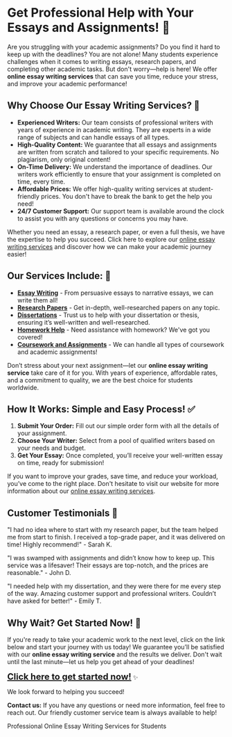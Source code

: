 <h1>Get Professional Help with Your Essays and Assignments! 🚀</h1>

<p>Are you struggling with your academic assignments? Do you find it hard to keep up with the deadlines? You are not alone! Many students experience challenges when it comes to writing essays, research papers, and completing other academic tasks. But don't worry—help is here! We offer <strong>online essay writing services</strong> that can save you time, reduce your stress, and improve your academic performance!</p>

<h2>Why Choose Our Essay Writing Services? 💼</h2>

<ul>
    <li><strong>Experienced Writers:</strong> Our team consists of professional writers with years of experience in academic writing. They are experts in a wide range of subjects and can handle essays of all types.</li>
    <li><strong>High-Quality Content:</strong> We guarantee that all essays and assignments are written from scratch and tailored to your specific requirements. No plagiarism, only original content!</li>
    <li><strong>On-Time Delivery:</strong> We understand the importance of deadlines. Our writers work efficiently to ensure that your assignment is completed on time, every time.</li>
    <li><strong>Affordable Prices:</strong> We offer high-quality writing services at student-friendly prices. You don't have to break the bank to get the help you need!</li>
    <li><strong>24/7 Customer Support:</strong> Our support team is available around the clock to assist you with any questions or concerns you may have.</li>
</ul>

<p>Whether you need an essay, a research paper, or even a full thesis, we have the expertise to help you succeed. Click here to explore our <a href="https://tinyurl.com/topessay?keyword=online+essay+writing">online essay writing services</a> and discover how we can make your academic journey easier!</p>

<h2>Our Services Include: 📝</h2>
<ul>
    <li><a href="https://tinyurl.com/topessay?keyword=online+essay+writing"><strong>Essay Writing</strong></a> - From persuasive essays to narrative essays, we can write them all!</li>
    <li><a href="https://tinyurl.com/topessay?keyword=online+essay+writing"><strong>Research Papers</strong></a> - Get in-depth, well-researched papers on any topic.</li>
    <li><a href="https://tinyurl.com/topessay?keyword=online+essay+writing"><strong>Dissertations</strong></a> - Trust us to help with your dissertation or thesis, ensuring it’s well-written and well-researched.</li>
    <li><a href="https://tinyurl.com/topessay?keyword=online+essay+writing"><strong>Homework Help</strong></a> - Need assistance with homework? We've got you covered!</li>
    <li><a href="https://tinyurl.com/topessay?keyword=online+essay+writing"><strong>Coursework and Assignments</strong></a> - We can handle all types of coursework and academic assignments!</li>
</ul>

<p>Don’t stress about your next assignment—let our <strong>online essay writing service</strong> take care of it for you. With years of experience, affordable rates, and a commitment to quality, we are the best choice for students worldwide.</p>

<h2>How It Works: Simple and Easy Process! ✅</h2>

<ol>
    <li><strong>Submit Your Order:</strong> Fill out our simple order form with all the details of your assignment.</li>
    <li><strong>Choose Your Writer:</strong> Select from a pool of qualified writers based on your needs and budget.</li>
    <li><strong>Get Your Essay:</strong> Once completed, you’ll receive your well-written essay on time, ready for submission!</li>
</ol>

<p>If you want to improve your grades, save time, and reduce your workload, you’ve come to the right place. Don't hesitate to visit our website for more information about our <a href="https://tinyurl.com/topessay?keyword=online+essay+writing">online essay writing services</a>.</p>

<h2>Customer Testimonials 🌟</h2>

<p>"I had no idea where to start with my research paper, but the team helped me from start to finish. I received a top-grade paper, and it was delivered on time! Highly recommend!" - Sarah K.</p>

<p>"I was swamped with assignments and didn’t know how to keep up. This service was a lifesaver! Their essays are top-notch, and the prices are reasonable." - John D.</p>

<p>"I needed help with my dissertation, and they were there for me every step of the way. Amazing customer support and professional writers. Couldn’t have asked for better!" - Emily T.</p>

<h2>Why Wait? Get Started Now! 🚀</h2>

<p>If you're ready to take your academic work to the next level, click on the link below and start your journey with us today! We guarantee you’ll be satisfied with our <strong>online essay writing service</strong> and the results we deliver. Don't wait until the last minute—let us help you get ahead of your deadlines!</p>

<p><a href="https://tinyurl.com/topessay?keyword=online+essay+writing" style="font-size: 20px; font-weight: bold;">Click here to get started now!</a> ✨</p>

<p>We look forward to helping you succeed!</p>

<p><strong>Contact us:</strong> If you have any questions or need more information, feel free to reach out. Our friendly customer service team is always available to help!</p>
Professional Online Essay Writing Services for Students
